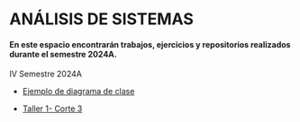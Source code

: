 # ANÁLISIS DE SISTEMAS

#### En este espacio encontrarán trabajos, ejercicios y repositorios realizados durante el semestre 2024A.

IV Semestre 2024A

* [Ejemplo de diagrama de clase](Ejemplo-diagrama-de-clase)

* [Taller 1- Corte 3](Taller_1Corte_III)